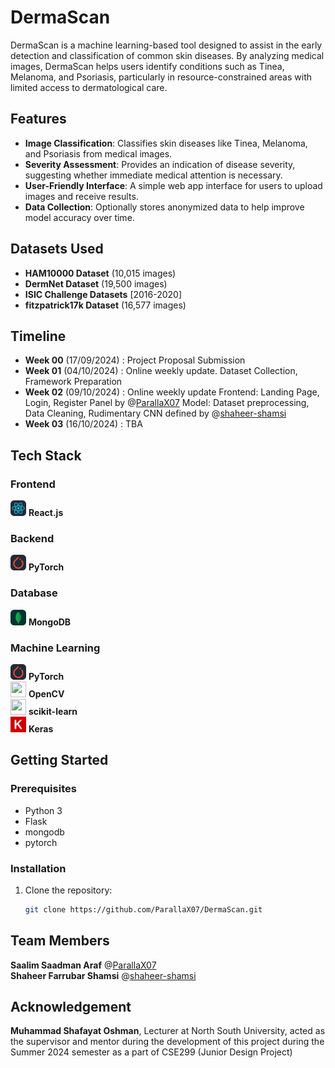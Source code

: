 
# DermaScan

DermaScan is a machine learning-based tool designed to assist in the early detection and classification of common skin diseases. By analyzing medical images, DermaScan helps users identify conditions such as Tinea, Melanoma, and Psoriasis, particularly in resource-constrained areas with limited access to dermatological care.

## Features

- **Image Classification**: Classifies skin diseases like Tinea, Melanoma, and Psoriasis from medical images.
- **Severity Assessment**: Provides an indication of disease severity, suggesting whether immediate medical attention is necessary.
- **User-Friendly Interface**: A simple web app interface for users to upload images and receive results.
- **Data Collection**: Optionally stores anonymized data to help improve model accuracy over time.

## Datasets Used
- **HAM10000 Dataset** (10,015 images)
- **DermNet Dataset** (19,500 images)
- **ISIC Challenge Datasets** [2016-2020]
- **fitzpatrick17k Dataset** (16,577 images)


## Timeline
- **Week 00** (17/09/2024) : Project Proposal Submission
- **Week 01** (04/10/2024) : Online weekly update.
	Dataset Collection, Framework Preparation
- **Week 02** (09/10/2024) : Online weekly update
	Frontend: Landing Page, Login, Register Panel by @[ParallaX07](https://github.com/ParallaX07)
	Model: Dataset preprocessing, Data Cleaning, Rudimentary CNN defined by @[shaheer-shamsi](https://github.com/shaheer-shamsi)
- **Week 03** (16/10/2024) : TBA


## Tech Stack

### Frontend
<img src="https://raw.githubusercontent.com/tandpfun/skill-icons/refs/heads/main/icons/React-Dark.svg" width="25" height="25"> **React.js**

### Backend
<img src="https://raw.githubusercontent.com/tandpfun/skill-icons/refs/heads/main/icons/PyTorch-Dark.svg" width="25" height="25"> **PyTorch**


### Database
<img src="https://raw.githubusercontent.com/tandpfun/skill-icons/refs/heads/main/icons/MongoDB.svg" width="25" height="25"> **MongoDB**

### Machine Learning
<img src="https://raw.githubusercontent.com/tandpfun/skill-icons/refs/heads/main/icons/PyTorch-Dark.svg" width="25" height="25"> **PyTorch**  
<img src="https://raw.githubusercontent.com/tandpfun/skill-icons/refs/heads/main/icons/OpenCV-Dark.svg" width="25" height="25"> **OpenCV**  
<img src="https://raw.githubusercontent.com/tandpfun/skill-icons/refs/heads/main/icons/ScikitLearn-Dark.svg" width="25" height="25"> **scikit-learn**  
<img src="https://raw.githubusercontent.com/devicons/devicon/refs/heads/master/icons/keras/keras-original.svg" width="25" height="25"> **Keras**  


## Getting Started

### Prerequisites
- Python 3
- Flask
- mongodb
- pytorch

### Installation
1. Clone the repository:
   ```bash
   git clone https://github.com/ParallaX07/DermaScan.git
## Team Members
**Saalim Saadman Araf** @[ParallaX07](https://github.com/ParallaX07)  
**Shaheer Farrubar Shamsi** @[shaheer-shamsi](https://github.com/shaheer-shamsi)

## Acknowledgement
**Muhammad Shafayat Oshman**, Lecturer at North South University, acted as the supervisor and mentor during the development of this project during the Summer 2024 semester as a part of CSE299 (Junior Design Project)

